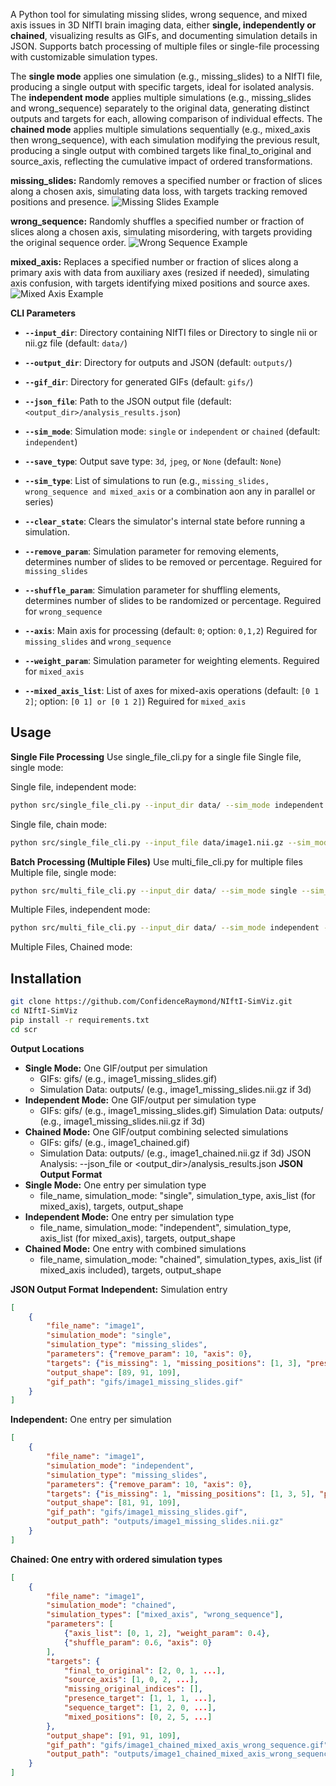 

A Python tool for simulating missing slides, wrong sequence, and mixed axis issues in 3D NIfTI brain imaging data, either **single, independently or chained**, visualizing results as GIFs, and documenting simulation details in JSON. Supports batch processing of multiple files or single-file processing with customizable simulation types.

The **single mode** applies one simulation (e.g., missing_slides) to a NIfTI file, producing a single output with specific targets, ideal for isolated analysis. The **independent mode** applies multiple simulations (e.g., missing_slides and wrong_sequence) separately to the original data, generating distinct outputs and targets for each, allowing comparison of individual effects. The **chained mode** applies multiple simulations sequentially (e.g., mixed_axis then wrong_sequence), with each simulation modifying the previous result, producing a single output with combined targets like final_to_original and source_axis, reflecting the cumulative impact of ordered transformations.

**missing_slides:** Randomly removes a specified number or fraction of slices along a chosen axis, simulating data loss, with targets tracking removed positions and presence. ![Missing Slides Example](https://github.com/ConfidenceRaymond/NIftI-SimViz/blob/main/Sample_Data/snippet.jpg)

**wrong_sequence:** Randomly shuffles a specified number or fraction of slices along a chosen axis, simulating misordering, with targets providing the original sequence order. ![Wrong Sequence Example](https://github.com/ConfidenceRaymond/NIftI-SimViz/blob/main/Sample_Data/snippet_ws.jpg)

**mixed_axis:** Replaces a specified number or fraction of slices along a primary axis with data from auxiliary axes (resized if needed), simulating axis confusion, with targets identifying mixed positions and source axes. ![Mixed Axis Example](https://github.com/ConfidenceRaymond/NIftI-SimViz/blob/main/Sample_Data/snippet_ma.jpg)




**CLI Parameters**

* **`--input_dir`**: Directory containing NIfTI files or Directory to single nii or nii.gz file (default: `data/`)
* **`--output_dir`**: Directory for outputs and JSON (default: `outputs/`)
* **`--gif_dir`**: Directory for generated GIFs (default: `gifs/`)
* **`--json_file`**: Path to the JSON output file (default: `<output_dir>/analysis_results.json`)
* **`--sim_mode`**: Simulation mode: `single` or `independent` or `chained` (default: `independent`)
* **`--save_type`**: Output save type: `3d`, `jpeg`, or `None` (default: `None`)
* **`--sim_type`**: List of simulations to run (e.g., `missing_slides, wrong_sequence and mixed_axis` or a combination aon any in parallel or series) 
* **`--clear_state`**: Clears the simulator's internal state before running a simulation.

* **`--remove_param`**: Simulation parameter for removing elements, determines number of slides to be removed or percentage. Reguired for `missing_slides`
* **`--shuffle_param`**: Simulation parameter for shuffling elements, determines number of slides to be randomized or percentage. Reguired for `wrong_sequence`
* **`--axis`**: Main axis for processing (default: `0`; option: `0,1,2`) Reguired for `missing_slides` and `wrong_sequence`
* **`--weight_param`**: Simulation parameter for weighting elements. Reguired for `mixed_axis`
* **`--mixed_axis_list`**: List of axes for mixed-axis operations (default: `[0 1 2]`; option: `[0 1] or [0 1 2]`) Reguired for `mixed_axis`

##  Usage
**Single File Processing**
Use single_file_cli.py for a single file
Single file, single mode:

Single file, independent mode:
```bash
python src/single_file_cli.py --input_dir data/ --sim_mode independent --sim_type wrong_sequence mixed_axis --shuffle_param 0.7 --weight_param 0.4
```

Single file, chain mode:
```bash
python src/single_file_cli.py --input_file data/image1.nii.gz --sim_mode chained --sim_type mixed_axis wrong_sequence --weight_param 0.4 --shuffle_param 0.6
```

**Batch Processing (Multiple Files)**
Use multi_file_cli.py for multiple files
Multiple file, single mode:
```bash
python src/multi_file_cli.py --input_dir data/ --sim_mode single --sim_type wrong_sequence --shuffle_param 0.7
```

Multiple Files, independent mode:
```bash
python src/multi_file_cli.py --input_dir data/ --sim_mode independent --sim_type missing_slides mixed_axis --remove_param 8 --weight_param 0.4
```

Multiple Files, Chained mode:

## Installation
```bash
git clone https://github.com/ConfidenceRaymond/NIftI-SimViz.git
cd NIftI-SimViz
pip install -r requirements.txt
cd scr
```


**Output Locations**
* **Single Mode:** One GIF/output per simulation
    * GIFs: gifs/ (e.g., image1_missing_slides.gif)
    * Simulation Data: outputs/ (e.g., image1_missing_slides.nii.gz if 3d)
* **Independent Mode:** One GIF/output per simulation type
    * GIFs: gifs/ (e.g., image1_missing_slides.gif)
Simulation Data: outputs/ (e.g., image1_missing_slides.nii.gz if 3d)
* **Chained Mode:** One GIF/output combining selected simulations
    * GIFs: gifs/ (e.g., image1_chained.gif)
    * Simulation Data: outputs/ (e.g., image1_chained.nii.gz if 3d)
JSON Analysis: --json_file or <output_dir>/analysis_results.json
**JSON Output Format**
* **Single Mode:** One entry per simulation type
    * file_name, simulation_mode: "single", simulation_type, axis_list (for mixed_axis), targets, output_shape
* **Independent Mode:** One entry per simulation type
    * file_name, simulation_mode: "independent", simulation_type, axis_list (for mixed_axis), targets, output_shape
* **Chained Mode:** One entry with combined simulations
    * file_name, simulation_mode: "chained", simulation_types, axis_list (if mixed_axis included), targets, output_shape


**JSON Output Format**
**Independent:** Simulation entry
```json
[
    {
        "file_name": "image1",
        "simulation_mode": "single",
        "simulation_type": "missing_slides",
        "parameters": {"remove_param": 10, "axis": 0},
        "targets": {"is_missing": 1, "missing_positions": [1, 3], "presence_target": [1, 0, 1, ...], "sequence_target": [0, 2, ...]},
        "output_shape": [89, 91, 109],
        "gif_path": "gifs/image1_missing_slides.gif"
    }
]
```

**Independent:** One entry per simulation
```json
[
    {
        "file_name": "image1",
        "simulation_mode": "independent",
        "simulation_type": "missing_slides",
        "parameters": {"remove_param": 10, "axis": 0},
        "targets": {"is_missing": 1, "missing_positions": [1, 3, 5], "presence_target": [1, 0, 1, ...], "sequence_target": [0, 2, 4, ...]},
        "output_shape": [81, 91, 109],
        "gif_path": "gifs/image1_missing_slides.gif",
        "output_path": "outputs/image1_missing_slides.nii.gz"
    }
]
```

**Chained: One entry with ordered simulation types**
```json
[
    {
        "file_name": "image1",
        "simulation_mode": "chained",
        "simulation_types": ["mixed_axis", "wrong_sequence"],
        "parameters": [
            {"axis_list": [0, 1, 2], "weight_param": 0.4},
            {"shuffle_param": 0.6, "axis": 0}
        ],
        "targets": {
            "final_to_original": [2, 0, 1, ...],
            "source_axis": [1, 0, 2, ...],
            "missing_original_indices": [],
            "presence_target": [1, 1, 1, ...],
            "sequence_target": [1, 2, 0, ...],
            "mixed_positions": [0, 2, 5, ...]
        },
        "output_shape": [91, 91, 109],
        "gif_path": "gifs/image1_chained_mixed_axis_wrong_sequence.gif",
        "output_path": "outputs/image1_chained_mixed_axis_wrong_sequence.nii.gz"
    }
]
```